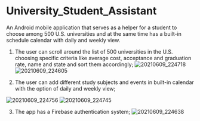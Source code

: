 # University_Student_Assistant

An Android mobile application that serves as a helper for a student to choose among 500 U.S. universities and 
at the same time has a built-in schedule calendar with daily and weekly view. 

1) The user can scroll around the list of 500 universities in the U.S. choosing specific criteria like average cost, acceptance and graduation
rate, name and state and sort them accordingly;
![20210609_224718](https://user-images.githubusercontent.com/23497123/121540689-5daef780-ca0f-11eb-871f-7797b59832d8.jpg)
![20210609_224605](https://user-images.githubusercontent.com/23497123/121540645-538cf900-ca0f-11eb-8952-1a49767ddb18.jpg)

2) The user can add different study subjects and events in built-in calendar with the option of daily and weekly view;

![20210609_224756](https://user-images.githubusercontent.com/23497123/121540709-60a9e800-ca0f-11eb-8504-120dd79dcffd.jpg)
![20210609_224745](https://user-images.githubusercontent.com/23497123/121540698-5f78bb00-ca0f-11eb-9f02-2413be2f2c8b.jpg)

3) The app has a Firebase authentication system;
![20210609_224638](https://user-images.githubusercontent.com/23497123/121540660-57208000-ca0f-11eb-8d47-a8adc5ecd8e6.jpg)


